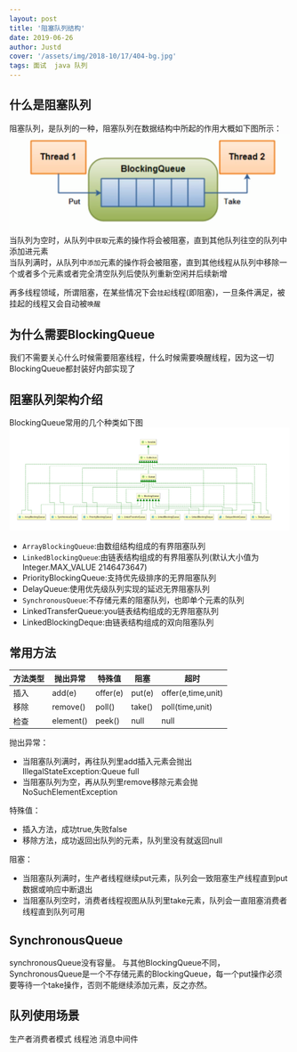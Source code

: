 ```yaml
---
layout: post
title: '阻塞队列结构'
date: 2019-06-26
author: Justd
cover: '/assets/img/2018-10/17/404-bg.jpg'
tags: 面试  java 队列 
---
```

## 什么是阻塞队列      


 
阻塞队列，是队列的一种，阻塞队列在数据结构中所起的作用大概如下图所示：
![](/assets\img\2019-06\queue.png)   
当队列为空时，从队列中`获取`元素的操作将会被阻塞，直到其他队列往空的队列中添加进元素   
当队列满时，从队列中`添加`元素的操作将会被阻塞，直到其他线程从队列中移除一个或者多个元素或者完全清空队列后使队列重新空闲并后续新增  

再多线程领域，所谓阻塞，在某些情况下会`挂起`线程(即阻塞)，一旦条件满足，被挂起的线程又会自动被`唤醒`  
## 为什么需要BlockingQueue   
我们不需要关心什么时候需要阻塞线程，什么时候需要唤醒线程，因为这一切BlockingQueue都封装好内部实现了   

## 阻塞队列架构介绍
BlockingQueue常用的几个种类如下图
![](/assets\img\2019-06\queueFamily.png)  

- `ArrayBlockingQueue`:由数组结构组成的有界阻塞队列  
- `LinkedBlockingQueue`:由链表结构组成的有界阻塞队列(默认大小值为Integer.MAX_VALUE 2146473647)
- PriorityBlockingQueue:支持优先级排序的无界阻塞队列 
- DelayQueue:使用优先级队列实现的延迟无界阻塞队列   
- `SynchronousQueue`:不存储元素的阻塞队列，也即单个元素的队列  
- LinkedTransferQueue:you链表结构组成的无界阻塞队列  
- LinkedBlockingDeque:由链表结构组成的双向阻塞队列  

## 常用方法      
|方法类型|抛出异常|特殊值|阻塞|超时|     
|---|---|---|---|---|     
|插入|add(e)|offer(e)|put(e)|offer(e,time,unit)|     
|移除|remove()|poll()|take()|poll(time,unit)|     
|检查|element()|peek()|null|null|          

      

抛出异常：    
- 当阻塞队列满时，再往队列里add插入元素会抛出IllegalStateException:Queue full      
- 当阻塞队列为空，再从队列里remove移除元素会抛NoSuchElementException    
  
特殊值：   
- 插入方法，成功true,失败false  
- 移除方法，成功返回出队列的元素，队列里没有就返回null  
  
阻塞：  
- 当阻塞队列满时，生产者线程继续put元素，队列会一致阻塞生产线程直到put数据或响应中断退出  
- 当阻塞队列空时，消费者线程视图从队列里take元素，队列会一直阻塞消费者线程直到队列可用   

## SynchronousQueue 
synchronousQueue没有容量。
与其他BlockingQueue不同，SynchronousQueue是一个不存储元素的BlockingQueue，每一个put操作必须要等待一个take操作，否则不能继续添加元素，反之亦然。

## 队列使用场景   
生产者消费者模式
线程池
消息中间件